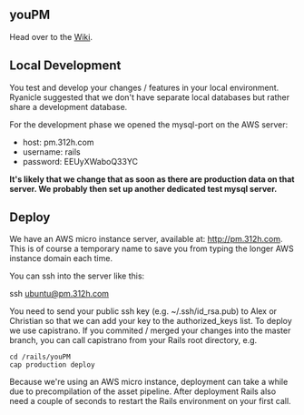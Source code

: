 ## youPM

Head over to the [Wiki](https://github.com/halixand/youPM/wiki).

## Local Development
You test and develop your changes / features in your local environment.
Ryanicle suggested that we don't have separate local databases but rather
share a development database.

For the development phase we opened the mysql-port on the AWS
server:
* host: pm.312h.com
* username: rails
* password: EEUyXWaboQ33YC

**It's likely that we change that as soon as there are production data on that server.
We probably then set up another dedicated test mysql server.**


## Deploy
We have an AWS micro instance server, available at:
<http://pm.312h.com>. This is of course a temporary name to save
you from typing the longer AWS instance domain each time.

You can ssh into the server like this:

ssh ubuntu@pm.312h.com

You need to send your public ssh key (e.g. ~/.ssh/id_rsa.pub) to Alex or
Christian so that we can add your key to the authorized_keys list. To deploy we use capistrano.
If you commited / merged your changes into the
master branch, you can call capistrano from your Rails root directory, e.g.

    cd /rails/youPM
    cap production deploy

Because we're using an AWS micro instance, deployment can take a while due to
precompilation of the asset pipeline. After deployment Rails also need a couple of seconds
to restart the Rails environment on your first call.





